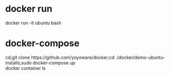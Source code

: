 <h1>docker run</h1>docker run -it ubuntu bash<br>
<h1>docker-compose</h1>
cd;git clone https://github.com/yoyoware/docker;cd ./docker/demo-ubuntu-installs;sudo docker-compose up<br>
docker container ls<br>

